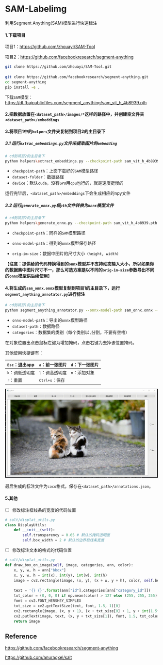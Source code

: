 # SAM-Labelimg
利用Segment Anything(SAM)模型进行快速标注

#### 1.下载项目

项目1：https://github.com/zhouayi/SAM-Tool

项目2：https://github.com/facebookresearch/segment-anything

```bash
git clone https://github.com/zhouayi/SAM-Tool.git

git clone https://github.com/facebookresearch/segment-anything.git
cd segment-anything
pip install -e .
```

下载`SAM`模型：https://dl.fbaipublicfiles.com/segment_anything/sam_vit_h_4b8939.pth

#### 2.把数据放置在`<dataset_path>/images/*`这样的路径中，并创建空文件夹`<dataset_path>/embeddings`

#### 3.将项目1中的`helpers`文件夹复制到项目2的主目录下

##### 3.1 运行`extrac_embeddings.py`文件来提取图片的`embedding`

```bash
# cd到项目2的主目录下
python helpers\extract_embeddings.py --checkpoint-path sam_vit_h_4b8939.pth --dataset-folder <dataset_path> --device cpu
```

- `checkpoint-path`：上面下载好的`SAM`模型路径
- `dataset-folder`：数据路径
- `device`：默认`cuda`，没有`GPU`用`cpu`也行的，就是速度挺慢的

运行完毕后，`<dataset_path>/embeddings`下会生成相应的npy文件

##### 3.2 运行`generate_onnx.py`将`pth`文件转换为`onnx`模型文件

```bash
# cd到项目2的主目录下
python helpers\generate_onnx.py --checkpoint-path sam_vit_h_4b8939.pth --onnx-model-path ./sam_onnx.onnx --orig-im-size 1080 1920
```

- `checkpoint-path`：同样的`SAM`模型路径

- `onnx-model-path`：得到的`onnx`模型保存路径

- `orig-im-size`：数据中图片的尺寸大小`（height, width）`

【**注意：提供给的代码转换得到的`onnx`模型并不支持动态输入大小，所以如果你的数据集中图片尺寸不一，那么可选方案是以不同的`orig-im-size`参数导出不同的`onnx`模型供后续使用**】

#### 4.将生成的`sam_onnx.onnx`模型复制到项目1的主目录下，运行`segment_anything_annotator.py`进行标注

```bash
# cd到项目1的主目录下
python segment_anything_annotator.py --onnx-model-path sam_onnx.onnx --dataset-path <dataset_path> --categories cat,dog
```

- `onnx-model-path`：导出的`onnx`模型路径
- `dataset-path`：数据路径
- `categories`：数据集的类别（每个类别以`,`分割，不要有空格）

在对象位置出点击鼠标左键为增加掩码，点击右键为去掉该位置掩码。

其他使用快捷键有：

| `Esc`：退出app  | `a`：前一张图片 | `d`：下一张图片 |
| :-------------- | :-------------- | :-------------- |
| `k`：调低透明度 | `l`：调高透明度 | `n`：添加对象   |
| `r`：重置       | `Ctrl+s`：保存  |                 |

![image](assets/catdog.gif)

最后生成的标注文件为`coco`格式，保存在`<dataset_path>/annotations.json`。

#### 5.其他

- [ ] 修改标注框线条的宽度的代码位置

```python
# salt/displat_utils.py
class DisplayUtils:
    def __init__(self):
        self.transparency = 0.65 # 默认的掩码透明度
        self.box_width = 2 # 默认的边界框线条宽度
```

- [ ] 修改标注文本的格式的代码位置

```python
# salt/displat_utils.py
def draw_box_on_image(self, image, categories, ann, color):
    x, y, w, h = ann["bbox"]
    x, y, w, h = int(x), int(y), int(w), int(h)
    image = cv2.rectangle(image, (x, y), (x + w, y + h), color, self.box_width)

    text = '{} {}'.format(ann["id"],categories[ann["category_id"]])
    txt_color = (0, 0, 0) if np.mean(color) > 127 else (255, 255, 255)
    font = cv2.FONT_HERSHEY_SIMPLEX
    txt_size = cv2.getTextSize(text, font, 1.5, 1)[0]
    cv2.rectangle(image, (x, y + 1), (x + txt_size[0] + 1, y + int(1.5*txt_size[1])), color, -1)
    cv2.putText(image, text, (x, y + txt_size[1]), font, 1.5, txt_color, thickness=5)
    return image
```

## Reference
https://github.com/facebookresearch/segment-anything 

https://github.com/anuragxel/salt
